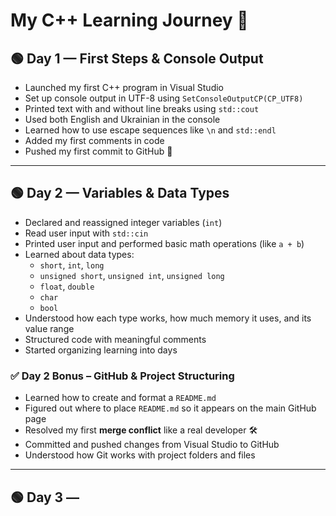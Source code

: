﻿# My C++ Learning Journey 🚀

## 🟢 Day 1 — First Steps & Console Output
- Launched my first C++ program in Visual Studio
- Set up console output in UTF-8 using `SetConsoleOutputCP(CP_UTF8)`
- Printed text with and without line breaks using `std::cout`
- Used both English and Ukrainian in the console
- Learned how to use escape sequences like `\n` and `std::endl`
- Added my first comments in code
- Pushed my first commit to GitHub 🎉

---

## 🟢 Day 2 — Variables & Data Types
- Declared and reassigned integer variables (`int`)
- Read user input with `std::cin`
- Printed user input and performed basic math operations (like `a + b`)
- Learned about data types:
  - `short`, `int`, `long`
  - `unsigned short`, `unsigned int`, `unsigned long`
  - `float`, `double`
  - `char`
  - `bool`
- Understood how each type works, how much memory it uses, and its value range
- Structured code with meaningful comments
- Started organizing learning into days


### ✅ Day 2 Bonus – GitHub & Project Structuring
- Learned how to create and format a `README.md`
- Figured out where to place `README.md` so it appears on the main GitHub page
- Resolved my first **merge conflict** like a real developer 🛠️
- Committed and pushed changes from Visual Studio to GitHub
- Understood how Git works with project folders and files


---

## 🟢 Day 3 — 